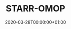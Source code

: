 ---
title: "STARR-OMOP"
subtitle: ""
summary: "TBC"
owner:
    organisation: "Stanford University"
    lead: "Jose Posada"
    alternate: "Priya Desai"
country: "USA"
type: "General practice electronic health records, Inpatient Hospital electronic health records"
omop: "CDM v5.3"
dbms: "Google BigQuery"
patient_count: "TBC"
has_covid: "Y"
first_time: "No"
data_history: "TBC"
references: ["https://arxiv.org/abs/2003.10534"]

authors: 
    - "Jose Posada"
tags: []
categories: ["dataset"]
date: 2020-03-28T00:00:00+01:00
lastmod: 2020-03-28T00:00:00+01:00
featured: false
draft: true

links:
    - icon: globe
      icon_pack: fas
      name: More information
      url: ""
image:
      placement: 1
      caption: ""
      focal_point: ""
      preview_only: false
      alt_text: ""
projects: []
---